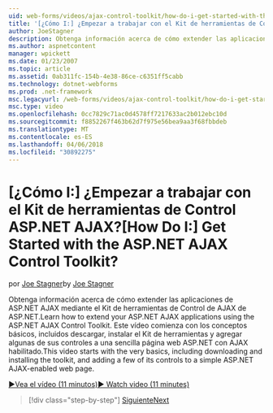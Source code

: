 ```yaml
---
uid: web-forms/videos/ajax-control-toolkit/how-do-i-get-started-with-the-aspnet-ajax-control-toolkit
title: '[¿Cómo I:] ¿Empezar a trabajar con el Kit de herramientas de Control ASP.NET AJAX? | Microsoft Docs'
author: JoeStagner
description: Obtenga información acerca de cómo extender las aplicaciones de ASP.NET AJAX mediante el Kit de herramientas de Control de AJAX de ASP.NET. Este vídeo comienza con los conceptos básicos, incluida la descarga y...
ms.author: aspnetcontent
manager: wpickett
ms.date: 01/23/2007
ms.topic: article
ms.assetid: 0ab311fc-154b-4e38-86ce-c6351ff5cabb
ms.technology: dotnet-webforms
ms.prod: .net-framework
msc.legacyurl: /web-forms/videos/ajax-control-toolkit/how-do-i-get-started-with-the-aspnet-ajax-control-toolkit
msc.type: video
ms.openlocfilehash: 0cc7829c71ac0d4578ff7217633ac2b012ebc10d
ms.sourcegitcommit: f8852267f463b62d7f975e56bea9aa3f68fbbdeb
ms.translationtype: MT
ms.contentlocale: es-ES
ms.lasthandoff: 04/06/2018
ms.locfileid: "30892275"
---
```

<a name="how-do-i-get-started-with-the-aspnet-ajax-control-toolkit"></a><span data-ttu-id="8e2f9-105">[¿Cómo I:] ¿Empezar a trabajar con el Kit de herramientas de Control ASP.NET AJAX?</span><span class="sxs-lookup"><span data-stu-id="8e2f9-105">[How Do I:] Get Started with the ASP.NET AJAX Control Toolkit?</span></span>
====================
<span data-ttu-id="8e2f9-106">por [Joe Stagner](https://github.com/JoeStagner)</span><span class="sxs-lookup"><span data-stu-id="8e2f9-106">by [Joe Stagner](https://github.com/JoeStagner)</span></span>

<span data-ttu-id="8e2f9-107">Obtenga información acerca de cómo extender las aplicaciones de ASP.NET AJAX mediante el Kit de herramientas de Control de AJAX de ASP.NET.</span><span class="sxs-lookup"><span data-stu-id="8e2f9-107">Learn how to extend your ASP.NET AJAX applications using the ASP.NET AJAX Control Toolkit.</span></span> <span data-ttu-id="8e2f9-108">Este vídeo comienza con los conceptos básicos, incluidos descargar, instalar el Kit de herramientas y agregar algunas de sus controles a una sencilla página web ASP.NET con AJAX habilitado.</span><span class="sxs-lookup"><span data-stu-id="8e2f9-108">This video starts with the very basics, including downloading and installing the toolkit, and adding a few of its controls to a simple ASP.NET AJAX-enabled web page.</span></span>

[<span data-ttu-id="8e2f9-109">&#9654;Vea el vídeo (11 minutos)</span><span class="sxs-lookup"><span data-stu-id="8e2f9-109">&#9654; Watch video (11 minutes)</span></span>](https://channel9.msdn.com/Blogs/ASP-NET-Site-Videos/how-do-i-get-started-with-the-aspnet-ajax-control-toolkit)

> [!div class="step-by-step"]
> [<span data-ttu-id="8e2f9-110">Siguiente</span><span class="sxs-lookup"><span data-stu-id="8e2f9-110">Next</span></span>](how-do-i-use-the-aspnet-ajax-cascadingdropdown-control-extender.md)
